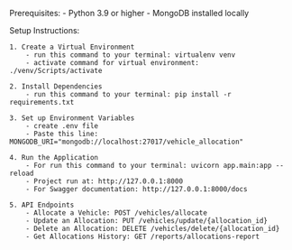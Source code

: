 Prerequisites:
    - Python 3.9 or higher
    - MongoDB installed locally

Setup Instructions:

    1. Create a Virtual Environment
        - run this command to your terminal: virtualenv venv
        - activate command for virtual environment: ./venv/Scripts/activate
    
    2. Install Dependencies
        - run this command to your terminal: pip install -r requirements.txt

    3. Set up Environment Variables
        - create .env file
        - Paste this line: MONGODB_URI="mongodb://localhost:27017/vehicle_allocation"

    4. Run the Application
        - For run this command to your terminal: uvicorn app.main:app --reload
        - Project run at: http://127.0.0.1:8000
        - For Swagger documentation: http://127.0.0.1:8000/docs

    5. API Endpoints
        - Allocate a Vehicle: POST /vehicles/allocate
        - Update an Allocation: PUT /vehicles/update/{allocation_id}
        - Delete an Allocation: DELETE /vehicles/delete/{allocation_id}
        - Get Allocations History: GET /reports/allocations-report

    